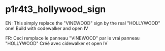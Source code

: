 # p1r4t3_hollywood_sign

EN:
This simply replace the "VINEWOOD" sign by the real "HOLLYWOOD" one! 
Build with codewalker and open IV

FR:
Ceci remplace le panneau "VINEWOOD"  par le vrai panneau "HOLLYWOOD"
Créé avec cidewalker et open IV
